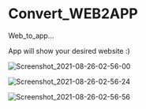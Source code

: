 # Convert_WEB2APP

Web_to_app...

App will show your desired website :)

![Screenshot_2021-08-26-02-56-00](https://user-images.githubusercontent.com/33626163/130864977-aa31447a-e8c8-487a-a095-eb52ffe671a1.png)

![Screenshot_2021-08-26-02-56-24](https://user-images.githubusercontent.com/33626163/130864997-a9242a05-e397-446d-aebe-69a0722851d7.png)

![Screenshot_2021-08-26-02-56-56](https://user-images.githubusercontent.com/33626163/130865011-a0c5d313-ecad-4e9b-ae8b-aa1ef563bdba.png)

